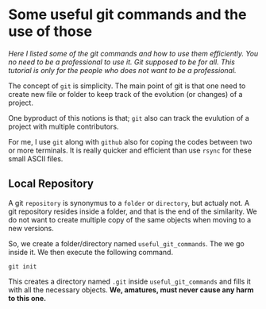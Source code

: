# Some useful git commands and the use of those
*Here I listed some of the git commands and how to use them efficiently. You no need to be a professional to use it. Git supposed to be for all. This tutorial is only for the people who does not want to be a professional.*

The concept of `git` is simplicity. The main point of git is that one need to create new file or folder to keep track of the evolution (or changes) of a project.

One byproduct of this notions is that; `git` also can track the evulution of a project with multiple contributors.

For me, I use `git` along with `github`  also for coping the codes between two or more terminals. It is really quicker and efficient than use `rsync` for these small ASCII files.

## Local Repository
A git `repository` is synonymus to a `folder` or `directory`, but actualy not. A git repository resides inside a folder, and that is the end of the similarity. We do not want to create multiple copy of the same objects when moving to a new versions.

So, we create a folder/directory named `useful_git_commands`. The we go inside it. We then execute the following command.
```
git init
```
This creates a directory named `.git` inside `useful_git_commands` and fills it with all the necessary objects. **We, amatures, must never cause any harm to this one.**

